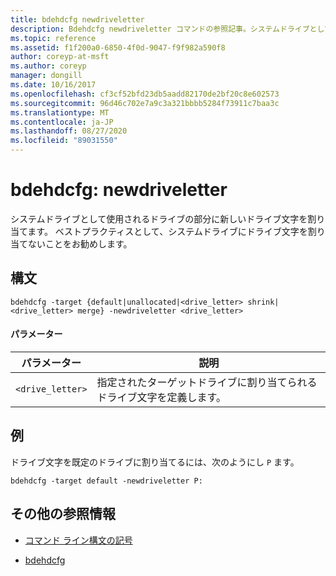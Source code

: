 ```yaml
---
title: bdehdcfg newdriveletter
description: Bdehdcfg newdriveletter コマンドの参照記事。システムドライブとして使用されるドライブの部分に新しいドライブ文字を割り当てます。
ms.topic: reference
ms.assetid: f1f200a0-6850-4f0d-9047-f9f982a590f8
author: coreyp-at-msft
ms.author: coreyp
manager: dongill
ms.date: 10/16/2017
ms.openlocfilehash: cf3cf52bfd23db5aadd82170de2bf20c8e602573
ms.sourcegitcommit: 96d46c702e7a9c3a321bbbb5284f73911c7baa3c
ms.translationtype: MT
ms.contentlocale: ja-JP
ms.lasthandoff: 08/27/2020
ms.locfileid: "89031550"
---
```

# <a name="bdehdcfg-newdriveletter"></a>bdehdcfg: newdriveletter

システムドライブとして使用されるドライブの部分に新しいドライブ文字を割り当てます。 ベストプラクティスとして、システムドライブにドライブ文字を割り当てないことをお勧めします。

## <a name="syntax"></a>構文

```
bdehdcfg -target {default|unallocated|<drive_letter> shrink|<drive_letter> merge} -newdriveletter <drive_letter>
```

#### <a name="parameters"></a>パラメーター

| パラメーター | 説明 |
| ---------| ----------- |
| `<drive_letter>` | 指定されたターゲットドライブに割り当てられるドライブ文字を定義します。 |

## <a name="examples"></a>例

ドライブ文字を既定のドライブに割り当てるには、次のようにし `P` ます。

```
bdehdcfg -target default -newdriveletter P:
```

## <a name="additional-references"></a>その他の参照情報

- [コマンド ライン構文の記号](command-line-syntax-key.md)

- [bdehdcfg](bdehdcfg.md)
